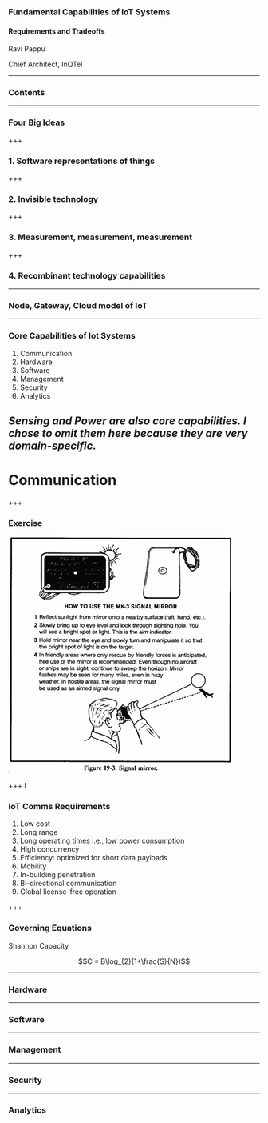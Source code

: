 ### Fundamental Capabilities of IoT Systems
#### Requirements and Tradeoffs

Ravi Pappu

Chief Architect, InQTel


---
### Contents



---
### Four Big Ideas

+++
### 1. Software representations of things




+++
### 2. Invisible technology



+++
### 3. Measurement, measurement, measurement



+++
### 4. Recombinant technology capabilities



---
### Node, Gateway, Cloud model of IoT




---
### Core Capabilities of Iot Systems

1. Communication
2. Hardware
3. Software
5. Management
6. Security
6. Analytics

_Sensing and Power are also core capabilities. I chose to omit them here because they are very domain-specific._
--- 
# Communication

+++
### Exercise

![signaling-mirror](assets/signalling-mirror.jpg)

+++ I
### IoT Comms Requirements
1. Low cost
2. Long range 
3. Long operating times i.e., low power consumption
4. High concurrency
5. Efficiency: optimized for short data payloads
6. Mobility
7. In-building penetration
8. Bi-directional communication
9. Global license-free operation

+++
### Governing Equations
Shannon Capacity 

$$C = B\log_{2}(1+\frac{S}{N})$$



---
### Hardware




---
### Software



---
### Management



---
### Security





---
### Analytics







